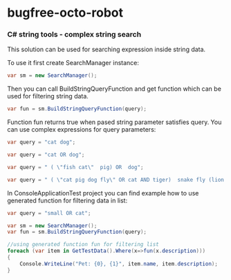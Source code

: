 # bugfree-octo-robot
### C# string tools - complex string search

This solution can be used for searching expression inside string data.

To use it first create SearchManager instance:

```cs
var sm = new SearchManager();
```

Then you can call BuildStringQueryFunction and get function which can be used for filtering string data.

```cs
var fun = sm.BuildStringQueryFunction(query);
```

Function fun returns true when pased string parameter satisfies query. You can use complex expressions for query parameters:

```cs
var query = "cat dog";

var query = "cat OR dog";

var query = " ( \"fish cat\"  pig) OR  dog";

var query = " ( \"cat pig dog fly\" OR cat AND tiger)  snake fly (lion \"tiger\")";
```

In ConsoleApplicationTest project you can find example how to use generated function for filtering data in list:

```cs
var query = "small OR cat";

var sm = new SearchManager();
var fun = sm.BuildStringQueryFunction(query);

//using generated function fun for filtering list
foreach (var item in GetTestData().Where(x=>fun(x.description)))
{
    Console.WriteLine("Pet: {0}, {1}", item.name, item.description);
}
```
